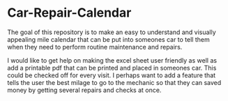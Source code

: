 # Car-Repair-Calendar
The goal of this repository is to make an easy to understand and visually appealing mile calendar that can be put into someones car to tell them when they need to perform routine maintenance and repairs.

I would like to get help on making the excel sheet user friendly as well as add a printable pdf that can be printed and placed in someones car. This could be checked off for every visit.  I perhaps want to add a feature that tells the user the best milage to go to the mechanic so that they can saved money by getting several repairs and checks at once.
